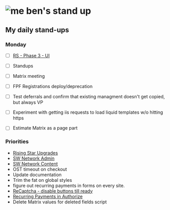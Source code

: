 # ![me](https://avatars2.githubusercontent.com/u/5232044?s=50&v=4) ben's stand up

## My daily stand-ups

### Monday

- [ ] [RS - Phase 3 - UI](https://app.clickup.com/8537154/v/l/li/63072322?pr=12760709) 
- [ ] Standups
- [ ] Matrix meeting
- [ ] FPF Registrations deploy/deprecation
- [ ] Test deferrals and confirm that existing managment doesn't get copied, but always VP
- [ ] Experiment with getting iis requests to load liquid templates w/o hitting https
- [ ] Estimate Matrix as a page part


### Priorities 
    
- [Rising Star Upgrades](https://app.clickup.com/8537154/v/l/f/27554943?pr=12707202)
- [SW Network Admin](https://app.clickup.com/8537154/v/l/li/54890360?pr=12760709)
- [SW Network Content](https://app.clickup.com/8537154/v/l/li/54892353?pr=12760709)
- OST timeout on checkout
- Update documentation
- Trim the fat on global styles
- figure out recurring payments in forms on every site.
- [ReCaptcha - disable buttons till ready](https://projects.madebyspeak.com/#/tasks/17598281)
- [Recurring Payments in Authorize](https://projects.madebyspeak.com/#/tasks/16411534)
- Delete Matrix values for deleted fields script

